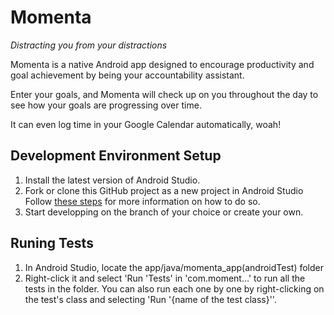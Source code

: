 # Momenta 
*Distracting you from your distractions*

Momenta is a native Android app designed to encourage productivity and goal achievement by being your accountability assistant. 

Enter your goals, and Momenta will check up on you throughout the day to see how your goals are progressing over time. 

It can even log time in your Google Calendar automatically, woah! 

## Development Environment Setup

1. Install the latest version of Android Studio.
2. Fork or clone this GitHub project as a new project in Android Studio Follow [these steps](https://www.londonappdeveloper.com/how-to-clone-a-github-project-on-android-studio/) for more information on how to do so.
3. Start developping on the branch of your choice or create your own.

## Runing Tests

1. In Android Studio, locate the app/java/momenta_app(androidTest) folder 
2. Right-click it and select 'Run 'Tests' in 'com.moment...' to run all the tests in the folder. You can also run each one by one by right-clicking on the test's class and selecting 'Run '{name of the test class}''. 



